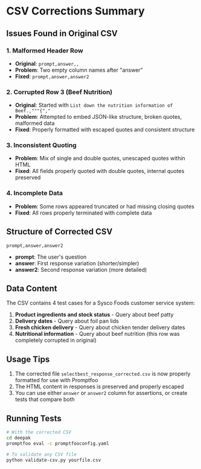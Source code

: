 # CSV Corrections Summary

## Issues Found in Original CSV

### 1. **Malformed Header Row**
- **Original**: `prompt,answer,,`
- **Problem**: Two empty column names after "answer"
- **Fixed**: `prompt,answer,answer2`

### 2. **Corrupted Row 3 (Beef Nutrition)**
- **Original**: Started with `List down the nutrition information of Beef.,"""{","`
- **Problem**: Attempted to embed JSON-like structure, broken quotes, malformed data
- **Fixed**: Properly formatted with escaped quotes and consistent structure

### 3. **Inconsistent Quoting**
- **Problem**: Mix of single and double quotes, unescaped quotes within HTML
- **Fixed**: All fields properly quoted with double quotes, internal quotes preserved

### 4. **Incomplete Data**
- **Problem**: Some rows appeared truncated or had missing closing quotes
- **Fixed**: All rows properly terminated with complete data

## Structure of Corrected CSV

```
prompt,answer,answer2
```

- **prompt**: The user's question
- **answer**: First response variation (shorter/simpler)
- **answer2**: Second response variation (more detailed)

## Data Content

The CSV contains 4 test cases for a Sysco Foods customer service system:

1. **Product ingredients and stock status** - Query about beef patty
2. **Delivery dates** - Query about foil pan lids
3. **Fresh chicken delivery** - Query about chicken tender delivery dates
4. **Nutritional information** - Query about beef nutrition (this row was completely corrupted in original)

## Usage Tips

1. The corrected file `selectbest_response_corrected.csv` is now properly formatted for use with Promptfoo
2. The HTML content in responses is preserved and properly escaped
3. You can use either `answer` or `answer2` column for assertions, or create tests that compare both

## Running Tests

```bash
# With the corrected CSV
cd deepak
promptfoo eval -c promptfooconfig.yaml

# To validate any CSV file
python validate-csv.py yourfile.csv
``` 